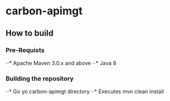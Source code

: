 # carbon-apimgt

## How to build

### Pre-Requists

⋅⋅* Apache Maven 3.0.x and above
⋅⋅* Java 8

### Building the repository

⋅⋅* Go yo carbon-apimgt directory
⋅⋅* Executes mvn clean install


